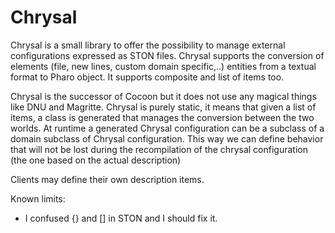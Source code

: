 # Chrysal

Chrysal is a small library to offer the possibility to manage external configurations expressed as STON files. 
Chrysal supports the conversion of elements (file, new lines, custom domain specific,..) entities from a textual format to Pharo object. 
It supports composite and list of items too. 

Chrysal is the successor of Cocoon but it does not use any magical things like DNU and Magritte. Chrysal is purely static, it means that given a list of items, a class is generated that 
manages the conversion between the two worlds. At runtime a generated Chrysal configuration can be a subclass of a domain subclass of 
Chrysal configuration. This way we can define behavior that will not be lost during the recompilation of the chrysal configuration (the one 
based on the actual description)

Clients may define their own description items.

Known limits:
- I confused {} and [] in STON and I should fix it. 
